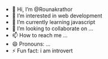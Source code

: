 - 👋 Hi, I’m @Rounakrathor
- 👀 I’m interested in web development
- 🌱 I’m currently learning javascript
- 💞️ I’m looking to collaborate on ...
- 📫 How to reach me ...
- 😄 Pronouns: ...
- ⚡ Fun fact: i am introvert

<!---
Rounakathor/Rounakathor is a ✨ special ✨ repository because its `README.md` (this file) appears on your GitHub profile.
You can click the Preview link to take a look at your changes.
--->
